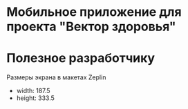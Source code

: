 # Мобильное приложение для проекта "Вектор здоровья"

# Полезное разработчику
Размеры экрана в макетах Zeplin
* width: 187.5
* height: 333.5
